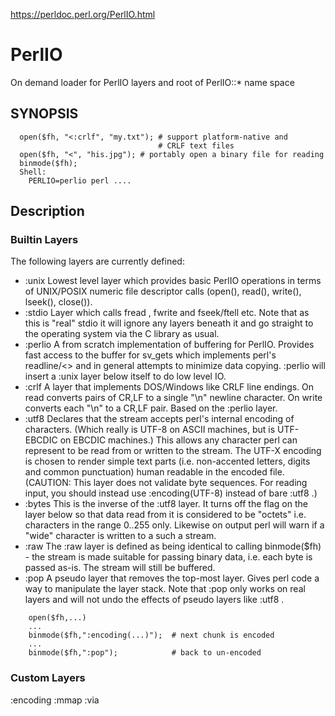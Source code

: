 https://perldoc.perl.org/PerlIO.html

# PerlIO
On demand loader for PerlIO layers and root of PerlIO::\* name space

## SYNOPSIS
```
  open($fh, "<:crlf", "my.txt"); # support platform-native and
                                 # CRLF text files
  open($fh, "<", "his.jpg"); # portably open a binary file for reading
  binmode($fh);
  Shell:
    PERLIO=perlio perl ....
```

## Description

### Builtin Layers
The following layers are currently defined:
- :unix
    Lowest level layer which provides basic PerlIO operations in terms of UNIX/POSIX numeric file descriptor calls (open(), read(), write(), lseek(), close()).
- :stdio
    Layer which calls fread , fwrite and fseek/ftell etc. Note that as this is "real" stdio it will ignore any layers beneath it and go straight to the operating system via the C library as usual.
- :perlio
    A from scratch implementation of buffering for PerlIO. Provides fast access to the buffer for sv_gets which implements perl's readline/<> and in general attempts to minimize data copying.
    :perlio will insert a :unix layer below itself to do low level IO.
- :crlf
    A layer that implements DOS/Windows like CRLF line endings. On read converts pairs of CR,LF to a single "\n" newline character. On write converts each "\n" to a CR,LF pair.
    Based on the :perlio layer.
- :utf8
    Declares that the stream accepts perl's internal encoding of characters. (Which really is UTF-8 on ASCII machines, but is UTF-EBCDIC on EBCDIC machines.) This allows any character perl can represent to be read from or written to the stream. The UTF-X encoding is chosen to render simple text parts (i.e. non-accented letters, digits and common punctuation) human readable in the encoded file.
(CAUTION: This layer does not validate byte sequences. For reading input, you should instead use :encoding(UTF-8) instead of bare :utf8 .)
- :bytes
    This is the inverse of the :utf8 layer. It turns off the flag on the layer below so that data read from it is considered to be "octets" i.e. characters in the range 0..255 only. Likewise on output perl will warn if a "wide" character is written to a such a stream.
- :raw
    The :raw layer is defined as being identical to calling binmode($fh) - the stream is made suitable for passing binary data, i.e. each byte is passed as-is. The stream will still be buffered.
- :pop
    A pseudo layer that removes the top-most layer. Gives perl code a way to manipulate the layer stack. Note that :pop only works on real layers and will not undo the effects of pseudo layers like :utf8 .
```
    open($fh,...)
    ...
    binmode($fh,":encoding(...)");  # next chunk is encoded
    ...
    binmode($fh,":pop");            # back to un-encoded
```

### Custom Layers
:encoding
:mmap
:via


